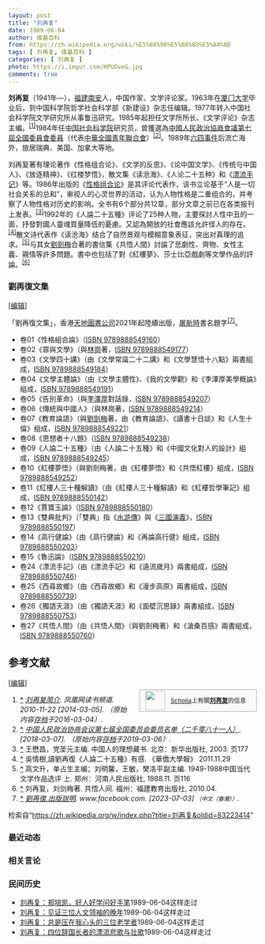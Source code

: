 ```yaml
---
layout: post
title: "刘再复"
date: 1989-06-04
author: 维基百科
from: https://zh.wikipedia.org/wiki/%E5%88%98%E5%86%8D%E5%A4%8D
tags: [ 刘再复, 维基百科 ]
categories: [ 刘再复 ]
photo: https://i.imgur.com/HPUOveG.jpg
comments: true
---
```

<div class="mw-content-ltr mw-parser-output" lang="zh" dir="ltr"><style data-mw-deduplicate="TemplateStyles:r83732082">.mw-parser-output .infobox-subbox{padding:0;border:none;margin:-3px;width:auto;min-width:100%;font-size:100%;clear:none;float:none;background-color:transparent}.mw-parser-output .infobox-3cols-child{margin:auto}.mw-parser-output .infobox .navbar{font-size:100%}body.skin-minerva .mw-parser-output .infobox-header,body.skin-minerva .mw-parser-output .infobox-subheader,body.skin-minerva .mw-parser-output .infobox-above,body.skin-minerva .mw-parser-output .infobox-title,body.skin-minerva .mw-parser-output .infobox-image,body.skin-minerva .mw-parser-output .infobox-full-data,body.skin-minerva .mw-parser-output .infobox-below{text-align:center}@media screen{html.skin-theme-clientpref-night .mw-parser-output .infobox-full-data:not(.notheme)>div:not(.notheme)[style]{background:#1f1f23!important;color:#f8f9fa}@media screen and (prefers-color-scheme:dark){html.skin-theme-clientpref-os .mw-parser-output .infobox-full-data:not(.notheme) div:not(.notheme){background:#1f1f23!important;color:#f8f9fa}}html.skin-theme-clientpref-night .mw-parser-output .infobox td div:not(.notheme)[style]{background:transparent!important;color:var(--color-base,#202122)}@media screen and (prefers-color-scheme:dark){html.skin-theme-clientpref-os .mw-parser-output .infobox td div:not(.notheme)[style]{background:transparent!important;color:var(--color-base,#202122)}}html.skin-theme-clientpref-night .mw-parser-output .infobox td div.NavHead:not(.notheme)[style]{background:transparent!important}}@media screen and (prefers-color-scheme:dark){html.skin-theme-clientpref-os .mw-parser-output .infobox td div.NavHead:not(.notheme)[style]{background:transparent!important}}@media(min-width:640px){body.skin--responsive .mw-parser-output .infobox-table{display:table!important}body.skin--responsive .mw-parser-output .infobox-table>caption{display:table-caption!important}body.skin--responsive .mw-parser-output .infobox-table>tbody{display:table-row-group}body.skin--responsive .mw-parser-output .infobox-table tr{display:table-row!important}body.skin--responsive .mw-parser-output .infobox-table th,body.skin--responsive .mw-parser-output .infobox-table td{padding-left:inherit;padding-right:inherit}}</style>
<p><b>刘再复</b>（1941年<span class="useeditintro" title="Template:BLP editintro">—</span>），<a href="/wiki/%E7%A6%8F%E5%BB%BA" class="mw-redirect" title="福建">福建</a><a href="/wiki/%E5%8D%97%E5%AE%89" class="mw-redirect" title="南安">南安</a>人，中国作家、文学评论家。1963年在<a href="/wiki/%E5%8E%A6%E9%97%A8%E5%A4%A7%E5%AD%A6" title="厦门大学">厦门大学</a>毕业后，到中国科学院哲学社会科学部《新建设》杂志任编辑。1977年转入中国社会科学院文学研究所从事鲁迅研究。1985年起担任文学所所长、《文学评论》杂志主编。<sup id="cite_ref-1" class="reference"><a href="#cite_note-1"><span class="cite-bracket">[</span>1<span class="cite-bracket">]</span></a></sup>1984年任<a href="/wiki/%E4%B8%AD%E5%9B%BD%E7%A4%BE%E4%BC%9A%E7%A7%91%E5%AD%A6%E9%99%A2" title="中国社会科学院">中国社会科学院</a>研究员，曾獲選為<a href="/wiki/%E4%B8%AD%E5%9B%BD%E4%BA%BA%E6%B0%91%E6%94%BF%E6%B2%BB%E5%8D%8F%E5%95%86%E4%BC%9A%E8%AE%AE%E7%AC%AC%E4%B8%83%E5%B1%8A%E5%85%A8%E5%9B%BD%E5%A7%94%E5%91%98%E4%BC%9A%E5%A7%94%E5%91%98%E5%90%8D%E5%8D%95" title="中国人民政治协商会议第七届全国委员会委员名单">中國人民政治協商會議第七屆全國委員會委員</a>（代表<a href="/wiki/%E4%B8%AD%E8%8F%AF%E5%85%A8%E5%9C%8B%E9%9D%92%E5%B9%B4%E8%81%AF%E5%90%88%E6%9C%83" class="mw-redirect" title="中華全國青年聯合會">中華全國青年聯合會</a>）<sup id="cite_ref-2" class="reference"><a href="#cite_note-2"><span class="cite-bracket">[</span>2<span class="cite-bracket">]</span></a></sup>。1989年<a href="/wiki/%E5%85%AD%E5%9B%9B%E4%BA%8B%E4%BB%B6" title="六四事件">六四事件</a>后流亡海外，旅居瑞典、美国、加拿大等地。
</p>
<div class="mw-heading mw-heading2"></div>
<p>刘再复著有理论著作《性格组合论》、《文学的反思》、《论中国文学》、《传统与中国人》、《放逐精神》、《红楼梦悟》，散文集《读沧海》、《人论二十五种》和《<a href="/w/index.php?title=%E6%BC%82%E6%B5%81%E6%89%8B%E8%AE%B0&amp;action=edit&amp;redlink=1" class="new" title="漂流手记（页面不存在）">漂流手记</a>》等。1986年出版的《<a href="/w/index.php?title=%E6%80%A7%E6%A0%BC%E7%BB%84%E5%90%88%E8%AE%BA&amp;action=edit&amp;redlink=1" class="new" title="性格组合论（页面不存在）">性格组合论</a>》是其评论代表作，该书立论基于“人是一切社会关系的总和”，审视人的心灵世界的活动，认为人物性格是二重组合的，并考察了人物性格对历史的影响。全书有6个部分共12章，部分文章之前已在各类报刊上发表。<sup id="cite_ref-3" class="reference"><a href="#cite_note-3"><span class="cite-bracket">[</span>3<span class="cite-bracket">]</span></a></sup>1992年的《人論二十五種》评论了25种人物，主要探討人性中丑的一面，抒發對國人靈魂質量降低的憂慮。又認為開放的社會應該允許怪人的存在。<sup id="cite_ref-4" class="reference"><a href="#cite_note-4"><span class="cite-bracket">[</span>4<span class="cite-bracket">]</span></a></sup>散文诗代表作《读沧海》结合了自然景观与模糊意象表征，突出对真理的追求。<sup id="cite_ref-5" class="reference"><a href="#cite_note-5"><span class="cite-bracket">[</span>5<span class="cite-bracket">]</span></a></sup>与其女<a href="/w/index.php?title=%E5%8A%89%E5%8A%8D%E6%A2%85&amp;action=edit&amp;redlink=1" class="new" title="劉劍梅（页面不存在）">劉劍梅</a>合著的書信集《共悟人間》討論了悲劇性、齊物、女性主義、親情等許多問題。書中也包括了對《紅樓夢》、莎士比亞戲劇等文學作品的評論。<sup id="cite_ref-6" class="reference"><a href="#cite_note-6"><span class="cite-bracket">[</span>6<span class="cite-bracket">]</span></a></sup>
</p>
<div class="mw-heading mw-heading3"><h3 id="劉再復文集"><span id=".E5.8A.89.E5.86.8D.E5.BE.A9.E6.96.87.E9.9B.86"></span>劉再復文集</h3><span class="mw-editsection"><span class="mw-editsection-bracket">[</span><a href="/w/index.php?title=%E5%88%98%E5%86%8D%E5%A4%8D&amp;action=edit&amp;section=2" title="编辑章节：劉再復文集"><span>编辑</span></a><span class="mw-editsection-bracket">]</span></span></div>
<p>「劉再復文集」，香港<a href="/wiki/%E5%A4%A9%E5%9C%B0%E5%9C%96%E6%9B%B8" title="天地圖書">天地圖書公司</a>2021年起陸續出版，<a href="/w/index.php?title=%E5%B1%A0%E6%96%B0%E6%99%82&amp;action=edit&amp;redlink=1" class="new" title="屠新時（页面不存在）">屠新時</a>書名題字<sup id="cite_ref-7" class="reference"><a href="#cite_note-7"><span class="cite-bracket">[</span>7<span class="cite-bracket">]</span></a></sup>。
</p>
<ul><li>卷01《性格組合論》（<a href="/wiki/Special:%E7%BD%91%E7%BB%9C%E4%B9%A6%E6%BA%90/9789888549160" class="internal mw-magiclink-isbn">ISBN 9789888549160</a>）</li>
<li>卷02《罪與文學》（與<a href="/wiki/%E6%9E%97%E5%B4%97" class="mw-redirect mw-disambig" title="林崗">林崗</a>著，<a href="/wiki/Special:%E7%BD%91%E7%BB%9C%E4%B9%A6%E6%BA%90/9789888549177" class="internal mw-magiclink-isbn">ISBN 9789888549177</a>）</li>
<li>卷03《文學四十講》（由《文學常識二十二講》和《文學慧悟十八點》兩書組成，<a href="/wiki/Special:%E7%BD%91%E7%BB%9C%E4%B9%A6%E6%BA%90/9789888549184" class="internal mw-magiclink-isbn">ISBN 9789888549184</a>）</li>
<li>卷04《文學主體論》（由《文學主體性》、《我的文學觀》和《李澤厚美學概論》組成，<a href="/wiki/Special:%E7%BD%91%E7%BB%9C%E4%B9%A6%E6%BA%90/9789888549191" class="internal mw-magiclink-isbn">ISBN 9789888549191</a>）</li>
<li>卷05《告別革命》（與<a href="/wiki/%E6%9D%8E%E6%B3%BD%E5%8E%9A" title="李泽厚">李澤厚</a>對話錄，<a href="/wiki/Special:%E7%BD%91%E7%BB%9C%E4%B9%A6%E6%BA%90/9789888549207" class="internal mw-magiclink-isbn">ISBN 9789888549207</a>）</li>
<li>卷06《傳統與中國人》（與林崗著，<a href="/wiki/Special:%E7%BD%91%E7%BB%9C%E4%B9%A6%E6%BA%90/9789888549214" class="internal mw-magiclink-isbn">ISBN 9789888549214</a>）</li>
<li>卷07《教育論語》（與<a href="/w/index.php?title=%E5%8A%89%E5%8A%8D%E6%A2%85&amp;action=edit&amp;redlink=1" class="new" title="劉劍梅（页面不存在）">劉劍梅</a>著，由《教育論語》、《讀書十日談》和《人生十倫》組成，<a href="/wiki/Special:%E7%BD%91%E7%BB%9C%E4%B9%A6%E6%BA%90/9789888549221" class="internal mw-magiclink-isbn">ISBN 9789888549221</a>）</li>
<li>卷08《思想者十八題》（<a href="/wiki/Special:%E7%BD%91%E7%BB%9C%E4%B9%A6%E6%BA%90/9789888549238" class="internal mw-magiclink-isbn">ISBN 9789888549238</a>）</li>
<li>卷09《人論二十五種》（由《人論二十五種》和《中國文化對人的設計》組成，<a href="/wiki/Special:%E7%BD%91%E7%BB%9C%E4%B9%A6%E6%BA%90/9789888549245" class="internal mw-magiclink-isbn">ISBN 9789888549245</a>）</li>
<li>卷10《紅樓夢悟》（與劉劍梅著，由《紅樓夢悟》和《共悟紅樓》組成，<a href="/wiki/Special:%E7%BD%91%E7%BB%9C%E4%B9%A6%E6%BA%90/9789888549252" class="internal mw-magiclink-isbn">ISBN 9789888549252</a>）</li>
<li>卷11《紅樓人三十種解讀》（由《紅樓人三十種解讀》和《紅樓哲學筆記》組成，<a href="/wiki/Special:%E7%BD%91%E7%BB%9C%E4%B9%A6%E6%BA%90/9789888550142" class="internal mw-magiclink-isbn">ISBN 9789888550142</a>）</li>
<li>卷12《賈寶玉論》（<a href="/wiki/Special:%E7%BD%91%E7%BB%9C%E4%B9%A6%E6%BA%90/9789888550180" class="internal mw-magiclink-isbn">ISBN 9789888550180</a>）</li>
<li>卷13《雙典批判》（「雙典」指《<a href="/wiki/%E6%B0%B4%E6%BB%B8%E5%82%B3" class="mw-redirect" title="水滸傳">水滸傳</a>》與《<a href="/wiki/%E4%B8%89%E5%9C%8B%E6%BC%94%E7%BE%A9" class="mw-redirect" title="三國演義">三國演義</a>》，<a href="/wiki/Special:%E7%BD%91%E7%BB%9C%E4%B9%A6%E6%BA%90/9789888550197" class="internal mw-magiclink-isbn">ISBN 9789888550197</a>）</li>
<li>卷14《高行健論》（由《高行健論》和《再論高行健》組成，<a href="/wiki/Special:%E7%BD%91%E7%BB%9C%E4%B9%A6%E6%BA%90/9789888550203" class="internal mw-magiclink-isbn">ISBN 9789888550203</a>）</li>
<li>卷15《魯迅論》（<a href="/wiki/Special:%E7%BD%91%E7%BB%9C%E4%B9%A6%E6%BA%90/9789888550210" class="internal mw-magiclink-isbn">ISBN 9789888550210</a>）</li>
<li>卷24《漂流手記》（由《漂流手記》和《遠流歲月》兩書組成，<a href="/wiki/Special:%E7%BD%91%E7%BB%9C%E4%B9%A6%E6%BA%90/9789888550746" class="internal mw-magiclink-isbn">ISBN 9789888550746</a>）</li>
<li>卷25《西尋故鄉》（由《西尋故鄉》和《漫步高原》兩書組成，<a href="/wiki/Special:%E7%BD%91%E7%BB%9C%E4%B9%A6%E6%BA%90/9789888550739" class="internal mw-magiclink-isbn">ISBN 9789888550739</a>）</li>
<li>卷26《獨語天涯》（由《獨語天涯》和《面壁沉思錄》兩書組成，<a href="/wiki/Special:%E7%BD%91%E7%BB%9C%E4%B9%A6%E6%BA%90/9789888550753" class="internal mw-magiclink-isbn">ISBN 9789888550753</a>）</li>
<li>卷27《共悟人間》（由《共悟人間》（與劉劍梅著）和《滄桑百感》兩書組成，<a href="/wiki/Special:%E7%BD%91%E7%BB%9C%E4%B9%A6%E6%BA%90/9789888550760" class="internal mw-magiclink-isbn">ISBN 9789888550760</a>）</li></ul>
<div class="mw-heading mw-heading2"><h2 id="参考文献"><span id=".E5.8F.82.E8.80.83.E6.96.87.E7.8C.AE"></span>参考文献</h2><span class="mw-editsection"><span class="mw-editsection-bracket">[</span><a href="/w/index.php?title=%E5%88%98%E5%86%8D%E5%A4%8D&amp;action=edit&amp;section=3" title="编辑章节：参考文献"><span>编辑</span></a><span class="mw-editsection-bracket">]</span></span></div>
<style data-mw-deduplicate="TemplateStyles:r82655521">.mw-parser-output .side-box{margin:4px 0;box-sizing:border-box;border:1px solid #aaa;font-size:88%;line-height:1.25em;background-color:#f9f9f9;display:flow-root}.mw-parser-output .side-box-abovebelow,.mw-parser-output .side-box-text{padding:0.25em 0.9em}.mw-parser-output .side-box-image{padding:2px 0 2px 0.9em;text-align:center}.mw-parser-output .side-box-imageright{padding:2px 0.9em 2px 0;text-align:center}@media(min-width:500px){.mw-parser-output .side-box-flex{display:flex;align-items:center}.mw-parser-output .side-box-text{flex:1}}@media(min-width:720px){.mw-parser-output .side-box{width:238px}.mw-parser-output .side-box-right{clear:right;float:right;margin-left:1em}.mw-parser-output .side-box-left{margin-right:1em}}</style><div class="side-box metadata side-box-right"><style data-mw-deduplicate="TemplateStyles:r82655520">.mw-parser-output .plainlist ol,.mw-parser-output .plainlist ul{line-height:inherit;list-style:none;margin:0;padding:0}.mw-parser-output .plainlist ol li,.mw-parser-output .plainlist ul li{margin-bottom:0}</style>
<div class="side-box-flex">
<div class="side-box-image"><span class="noviewer" typeof="mw:File"><span><img alt="" src="//upload.wikimedia.org/wikipedia/commons/thumb/3/32/Scholia_logo.svg/40px-Scholia_logo.svg.png" decoding="async" width="40" height="39" class="mw-file-element" srcset="//upload.wikimedia.org/wikipedia/commons/thumb/3/32/Scholia_logo.svg/60px-Scholia_logo.svg.png 1.5x, //upload.wikimedia.org/wikipedia/commons/thumb/3/32/Scholia_logo.svg/80px-Scholia_logo.svg.png 2x" data-file-width="107" data-file-height="104"></span></span></div>
<div class="side-box-text plainlist"><a href="https://www.wikidata.org/wiki/Wikidata:Scholia/zh" class="extiw" title="d:Wikidata:Scholia/zh">Scholia</a>上有關<b><a href="https://iw.toolforge.org/scholia/author/Q9110416" class="extiw" title="toolforge:scholia/author/Q9110416">刘再复</a></b>的信息</div></div>
</div>
<div class="reflist" style="list-style-type: decimal;">
<ol class="references">
<li id="cite_note-1"><span class="mw-cite-backlink"><b><a href="#cite_ref-1">^</a></b></span> <span class="reference-text"><cite class="citation web"><a rel="nofollow" class="external text" href="http://book.ifeng.com/shupingzhoukan/special/duyao27/ziliao/detail_2010_11/22/3191289_0.shtml?_from_ralated">刘再复简介</a>. 凤凰网读书频道. 2010-11-22 <span class="reference-accessdate"> [<span class="nowrap">2014-03-05</span>]</span>. （原始内容<a rel="nofollow" class="external text" href="https://web.archive.org/web/20160304132611/http://book.ifeng.com/shupingzhoukan/special/duyao27/ziliao/detail_2010_11/22/3191289_0.shtml?_from_ralated">存档</a>于2016-03-04）.</cite><span title="ctx_ver=Z39.88-2004&amp;rfr_id=info%3Asid%2Fzh.wikipedia.org%3A%E5%88%98%E5%86%8D%E5%A4%8D&amp;rft.btitle=%E5%88%98%E5%86%8D%E5%A4%8D%E7%AE%80%E4%BB%8B&amp;rft.date=2010-11-22&amp;rft.genre=unknown&amp;rft.pub=%E5%87%A4%E5%87%B0%E7%BD%91%E8%AF%BB%E4%B9%A6%E9%A2%91%E9%81%93&amp;rft_id=http%3A%2F%2Fbook.ifeng.com%2Fshupingzhoukan%2Fspecial%2Fduyao27%2Fziliao%2Fdetail_2010_11%2F22%2F3191289_0.shtml%3F_from_ralated&amp;rft_val_fmt=info%3Aofi%2Ffmt%3Akev%3Amtx%3Abook" class="Z3988"><span style="display:none;">&nbsp;</span></span></span>
</li>
<li id="cite_note-2"><span class="mw-cite-backlink"><b><a href="#cite_ref-2">^</a></b></span> <span class="reference-text"><cite class="citation web"><a rel="nofollow" class="external text" href="http://www.cppcc.gov.cn/2011/10/10/ARTI1318215943328394.shtml">中国人民政治协商会议第七届全国委员会委员名单（二千零八十一人）</a>.  <span class="reference-accessdate"> [<span class="nowrap">2018-03-07</span>]</span>. （原始内容<a rel="nofollow" class="external text" href="https://web.archive.org/web/20190306044102/http://www.cppcc.gov.cn/2011/10/10/ARTI1318215943328394.shtml">存档</a>于2019-03-06）.</cite><span title="ctx_ver=Z39.88-2004&amp;rfr_id=info%3Asid%2Fzh.wikipedia.org%3A%E5%88%98%E5%86%8D%E5%A4%8D&amp;rft.btitle=%E4%B8%AD%E5%9B%BD%E4%BA%BA%E6%B0%91%E6%94%BF%E6%B2%BB%E5%8D%8F%E5%95%86%E4%BC%9A%E8%AE%AE%E7%AC%AC%E4%B8%83%E5%B1%8A%E5%85%A8%E5%9B%BD%E5%A7%94%E5%91%98%E4%BC%9A%E5%A7%94%E5%91%98%E5%90%8D%E5%8D%95%EF%BC%88%E4%BA%8C%E5%8D%83%E9%9B%B6%E5%85%AB%E5%8D%81%E4%B8%80%E4%BA%BA%EF%BC%89&amp;rft.genre=unknown&amp;rft_id=http%3A%2F%2Fwww.cppcc.gov.cn%2F2011%2F10%2F10%2FARTI1318215943328394.shtml&amp;rft_val_fmt=info%3Aofi%2Ffmt%3Akev%3Amtx%3Abook" class="Z3988"><span style="display:none;">&nbsp;</span></span></span>
</li>
<li id="cite_note-3"><span class="mw-cite-backlink"><b><a href="#cite_ref-3">^</a></b></span> <span class="reference-text">王懋昌，党圣元主编. 中国人的理想藏书. 北京：新华出版社, 2003. 页177</span>
</li>
<li id="cite_note-4"><span class="mw-cite-backlink"><b><a href="#cite_ref-4">^</a></b></span> <span class="reference-text">吳情樹,讀劉再復《人論二十五種》有感. 《華僑大學報》 2011.11.29</span>
</li>
<li id="cite_note-5"><span class="mw-cite-backlink"><b><a href="#cite_ref-5">^</a></b></span> <span class="reference-text">高文升，单占生主编；刘明馨，王敏，樊洛平副主编. 1949-1988中国当代文学作品选评 上. 郑州：河南人民出版社, 1988.11. 页116</span>
</li>
<li id="cite_note-6"><span class="mw-cite-backlink"><b><a href="#cite_ref-6">^</a></b></span> <span class="reference-text">刘再复，刘剑梅著. 共悟人间. 福州：福建教育出版社, 2010.04. </span>
</li>
<li id="cite_note-7"><span class="mw-cite-backlink"><b><a href="#cite_ref-7">^</a></b></span> <span class="reference-text"><cite class="citation web"><a rel="nofollow" class="external text" href="https://www.facebook.com/cosmosbooks.hk/posts/pfbid0YTCubYCJwN8ydTzoRD3Skbxaps9jb5zM2tPfvHzYgw45ihtJwBCcKTMY4Uv7g7DFl">劉再復.出版說明</a>. www.facebook.com.  <span class="reference-accessdate"> [<span class="nowrap">2023-07-03</span>]</span> <span style="font-family: sans-serif; cursor: default; color:var(--color-subtle, #54595d); font-size: 0.8em; bottom: 0.1em; font-weight: bold;" title="连接到中文（香港）网页">（中文（香港））</span>.</cite><span title="ctx_ver=Z39.88-2004&amp;rfr_id=info%3Asid%2Fzh.wikipedia.org%3A%E5%88%98%E5%86%8D%E5%A4%8D&amp;rft.atitle=%E5%8A%89%E5%86%8D%E5%BE%A9.%E5%87%BA%E7%89%88%E8%AA%AA%E6%98%8E&amp;rft.genre=unknown&amp;rft.jtitle=www.facebook.com&amp;rft_id=https%3A%2F%2Fwww.facebook.com%2Fcosmosbooks.hk%2Fposts%2Fpfbid0YTCubYCJwN8ydTzoRD3Skbxaps9jb5zM2tPfvHzYgw45ihtJwBCcKTMY4Uv7g7DFl&amp;rft_val_fmt=info%3Aofi%2Ffmt%3Akev%3Amtx%3Ajournal" class="Z3988"><span style="display:none;">&nbsp;</span></span></span>
</li>
</ol></div>
<div class="navbox-styles"><style data-mw-deduplicate="TemplateStyles:r84265675">.mw-parser-output .hlist dl,.mw-parser-output .hlist ol,.mw-parser-output .hlist ul{margin:0;padding:0}.mw-parser-output .hlist dd,.mw-parser-output .hlist dt,.mw-parser-output .hlist li{margin:0;display:inline}.mw-parser-output .hlist.inline,.mw-parser-output .hlist.inline dl,.mw-parser-output .hlist.inline ol,.mw-parser-output .hlist.inline ul,.mw-parser-output .hlist dl dl,.mw-parser-output .hlist dl ol,.mw-parser-output .hlist dl ul,.mw-parser-output .hlist ol dl,.mw-parser-output .hlist ol ol,.mw-parser-output .hlist ol ul,.mw-parser-output .hlist ul dl,.mw-parser-output .hlist ul ol,.mw-parser-output .hlist ul ul{display:inline}.mw-parser-output .hlist .mw-empty-li{display:none}.mw-parser-output .hlist dt::after{content:" :"}.mw-parser-output .hlist dd::after,.mw-parser-output .hlist li::after{content:" · ";font-weight:bold}.mw-parser-output .hlist-pipe dd::after,.mw-parser-output .hlist-pipe li::after{content:" | ";font-weight:normal}.mw-parser-output .hlist-hyphen dd::after,.mw-parser-output .hlist-hyphen li::after{content:" - ";font-weight:normal}.mw-parser-output .hlist-comma dd::after,.mw-parser-output .hlist-comma li::after{content:"、";font-weight:normal}.mw-parser-output .hlist dd:last-child::after,.mw-parser-output .hlist dt:last-child::after,.mw-parser-output .hlist li:last-child::after{content:none}.mw-parser-output .hlist ol{counter-reset:listitem}.mw-parser-output .hlist ol>li{counter-increment:listitem}.mw-parser-output .hlist ol>li::before{content:" "counter(listitem)"\a0 "}.mw-parser-output .hlist dd ol>li:first-child::before,.mw-parser-output .hlist dt ol>li:first-child::before,.mw-parser-output .hlist li ol>li:first-child::before{content:"（"counter(listitem)"\a0 "}.mw-parser-output ul.cslist,.mw-parser-output ul.sslist{margin:0;padding:0;display:inline-block;list-style:none}.mw-parser-output .cslist li,.mw-parser-output .sslist li{margin:0;display:inline-block}.mw-parser-output .cslist li::after{content:"，"}.mw-parser-output .sslist li::after{content:"；"}.mw-parser-output .cslist li:last-child::after,.mw-parser-output .sslist li:last-child::after{content:none}</style><style data-mw-deduplicate="TemplateStyles:r84261037">.mw-parser-output .navbox{box-sizing:border-box;border:1px solid #a2a9b1;width:100%;clear:both;font-size:88%;text-align:center;padding:1px;margin:1em auto 0}.mw-parser-output .navbox .navbox{margin-top:0}.mw-parser-output .navbox+.navbox,.mw-parser-output .navbox+.navbox-styles+.navbox{margin-top:-1px}.mw-parser-output .navbox-inner,.mw-parser-output .navbox-subgroup{width:100%}.mw-parser-output .navbox-group,.mw-parser-output .navbox-title,.mw-parser-output .navbox-abovebelow{text-align:center;padding-left:1em;padding-right:1em}.mw-parser-output .navbox-group{white-space:nowrap;text-align:right}.mw-parser-output .navbox,.mw-parser-output .navbox-subgroup{background-color:#fdfdfd}.mw-parser-output .navbox-list{border-color:#fdfdfd}.mw-parser-output .navbox-list-with-group{text-align:left;border-left-width:2px;border-left-style:solid}.mw-parser-output tr+tr>.navbox-abovebelow,.mw-parser-output tr+tr>.navbox-group,.mw-parser-output tr+tr>.navbox-image,.mw-parser-output tr+tr>.navbox-list{border-top:2px solid #fdfdfd}.mw-parser-output .navbox-title{background-color:#ccf;position:relative}.mw-parser-output .navbox-abovebelow,.mw-parser-output .navbox-group,.mw-parser-output .navbox-subgroup .navbox-title{background-color:#ddf}.mw-parser-output .navbox-subgroup .navbox-group,.mw-parser-output .navbox-subgroup .navbox-abovebelow{background-color:#e6e6ff}.mw-parser-output .navbox-even{background-color:#f7f7f7}.mw-parser-output .navbox-odd{background-color:transparent}.mw-parser-output .navbox .hlist td dl,.mw-parser-output .navbox .hlist td ol,.mw-parser-output .navbox .hlist td ul,.mw-parser-output .navbox td.hlist dl,.mw-parser-output .navbox td.hlist ol,.mw-parser-output .navbox td.hlist ul{padding:0.125em 0}.mw-parser-output .navbox .navbar{display:block;font-size:100%}.mw-parser-output .navbox-title .navbar{float:left;text-align:left;margin-right:0.5em;width:auto;padding-left:0.2em;position:absolute;left:1em}.mw-parser-output .navbox .mw-collapsible-toggle{margin-left:0.5em;position:absolute;right:1em}body.skin--responsive .mw-parser-output .navbox-image img{max-width:none!important}@media print{body.ns-0 .mw-parser-output .navbox{display:none!important}}</style></div>
<div class="navbox-styles"><link rel="mw-deduplicated-inline-style" href="mw-data:TemplateStyles:r84265675"><link rel="mw-deduplicated-inline-style" href="mw-data:TemplateStyles:r84261037"></div>
<div class="navbox-styles"><link rel="mw-deduplicated-inline-style" href="mw-data:TemplateStyles:r84265675"><link rel="mw-deduplicated-inline-style" href="mw-data:TemplateStyles:r84261037"></div>
<!-- 
NewPP limit report
Parsed by mw‐api‐int.codfw.main‐776ff5496f‐9wgqm
Cached time: 20240926235307
Cache expiry: 2592000
Reduced expiry: false
Complications: []
CPU time usage: 0.527 seconds
Real time usage: 0.663 seconds
Preprocessor visited node count: 2447/1000000
Post‐expand include size: 59219/2097152 bytes
Template argument size: 1137/2097152 bytes
Highest expansion depth: 20/100
Expensive parser function count: 14/500
Unstrip recursion depth: 0/20
Unstrip post‐expand size: 31037/5000000 bytes
Lua time usage: 0.250/10.000 seconds
Lua memory usage: 3916354/52428800 bytes
Number of Wikibase entities loaded: 1/400
-->
<!--
Transclusion expansion time report (%,ms,calls,template)
100.00%  499.201      1 -total
 35.10%  175.212      1 Template:Infobox_writer
 22.52%  112.410      1 Template:Infobox
 21.40%  106.845      2 Template:Navbox
 20.60%  102.840      1 Template:中华全国青年联合会第六届委员会
 14.41%   71.942      1 Template:Reflist
 12.82%   63.975      3 Template:Cite_web
  9.90%   49.402      1 Template:Authority_control
  9.54%   47.646      1 Template:Scholia
  9.08%   45.303      1 Template:Side_box
-->

<!-- Saved in parser cache with key zhwiki:pcache:idhash:3143870-0!canonical!zh and timestamp 20240926235307 and revision id 83223414. Rendering was triggered because: api-parse
 -->
</div><!--esi <esi:include src="/esitest-fa8a495983347898/content" /> --><noscript><img src="https://login.wikimedia.org/wiki/Special:CentralAutoLogin/start?type=1x1" alt="" width="1" height="1" style="border: none; position: absolute;"></noscript>
<div class="printfooter" data-nosnippet="">检索自“<a dir="ltr" href="https://zh.wikipedia.org/w/index.php?title=刘再复&amp;oldid=83223414">https://zh.wikipedia.org/w/index.php?title=刘再复&amp;oldid=83223414</a>”</div><div id="recent-news"><h3>最近动态</h3><ul></ul></div><div id="open-opinion"><h3>相关言论</h3><ul></ul></div><div id="mjls-record"><h3>民间历史</h3><ul><li><a href="https://nodebe4.github.io/mjlsh/1989-06-04/%E5%88%98%E5%86%8D%E5%A4%8D-%E9%83%91%E5%9F%B9%E5%87%AF-%E5%A5%BD%E4%BA%BA%E5%A5%BD%E5%AD%A6%E9%97%AE%E5%A5%BD%E6%89%8B%E7%AC%94/" title="刘再复">刘再复：郑培凯，好人好学问好手笔</a><time>1989-06-04</time><a class="tag">这样走过</a></li>
<li><a href="https://nodebe4.github.io/mjlsh/1989-06-04/%E5%88%98%E5%86%8D%E5%A4%8D-%E8%A7%81%E8%AF%81%E4%B8%89%E4%BD%8D%E4%BA%BA%E6%96%87%E9%A2%86%E8%A2%96%E7%9A%84%E6%99%9A%E5%B9%B4/" title="刘再复">刘再复：见证三位人文领袖的晚年</a><time>1989-06-04</time><a class="tag">这样走过</a></li>
<li><a href="https://nodebe4.github.io/mjlsh/1989-06-04/%E5%88%98%E5%86%8D%E5%A4%8D-%E6%80%BB%E6%98%AF%E5%8E%8B%E5%9C%A8%E6%88%91%E5%BF%83%E5%A4%B4%E7%9A%84%E4%B8%89%E4%BD%8D%E8%80%81%E5%AD%A6%E8%80%85/" title="刘再复">刘再复：总是压在我心头的三位老学者</a><time>1989-06-04</time><a class="tag">这样走过</a></li>
<li><a href="https://nodebe4.github.io/mjlsh/1989-06-04/%E5%88%98%E5%86%8D%E5%A4%8D-%E5%9B%9B%E4%BD%8D%E8%BE%9E%E5%9B%BD%E9%95%BF%E8%80%85%E7%9A%84%E6%BC%82%E6%B5%81%E6%82%B2%E6%AD%8C%E4%B8%8E%E5%A3%AE%E6%AD%8C/" title="刘再复">刘再复：四位辞国长者的漂流悲歌与壮歌</a><time>1989-06-04</time><a class="tag">这样走过</a></li>
</ul></div>